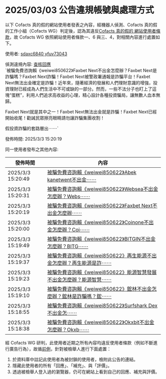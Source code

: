 2025/03/03 公告違規帳號與處理方式
=========

以下 Cofacts 真的假的網站使用者發表之內容，經機器人偵測、Cofacts 真的假的工作小組（Cofacts WG）判定後，認為其違反[Cofacts 真的假的 網站使用者條款](https://github.com/cofacts/rumors-site/blob/master/LEGAL.md)，故 Cofacts WG 依照網站使用者條款一、6 與三、4，對相關內容進行處置如下。

使用者: [sdaxc6840 yfuv73043](https://cofacts.github.io/community-builder/#/editorworks?showAll=1&day=365&userId=NujSWpUBYrjt7MSMOFPU)

偵測違規內容: [查核回應](https://cofacts.tw/reply/fejgWpUBYrjt7MSMiFNy)<br>`被騙免費咨詢賴《weiwei850622》Faxbet Next不出金怎麼辦？Faxbet Next是詐騙嗎？Faxbet Next詐騙！Faxbet Next被警政署通報是詐騙平台！Faxbet Next無法出金確定是詐騙！近年來，隨著經濟的發展和人們理財意識的增強，投資理財已經成為人們生活中不可或缺的一部分。然而，一些不法分子也盯上了這塊“蛋糕”，利用人們追求高收益的心理，精心設計各種投資騙局，讓無數人血本無歸。

Faxbet Next就是其中之一！Faxbet Next無法出金就是詐騙！Faxbet Next已經開始收尾！勸誡民眾擦亮眼睛請勿讓詐騙集團收割！

假投資詐騙的套路層出⋯⋯`

發佈時間: 2025/3/3 15:20:19

同一使用者發布之其他內容:

|發佈時間|內容|
|---|---|
| 2025/3/3 15:20:49 | [被騙免費咨詢賴《weiwei850622》Abek kanetwent不出金⋯⋯](https://cofacts.tw/reply/gejgWpUBYrjt7MSM_lMo) |
| 2025/3/3 15:20:31 | [被騙免費咨詢賴《weiwei850622》Websea不出金怎麼辦？Webs⋯⋯](https://cofacts.tw/reply/gOjgWpUBYrjt7MSMt1Og) |
| 2025/3/3 15:20:19 | [被騙免費咨詢賴《weiwei850622》Faxbet Next不出金怎麼辦⋯⋯](https://cofacts.tw/reply/fejgWpUBYrjt7MSMiFNy) |
| 2025/3/3 15:20:00 | [被騙免費咨詢賴《weiwei850622》Coinone不出金怎麼辦？Coi⋯⋯](https://cofacts.tw/reply/fOjgWpUBYrjt7MSMPlN2) |
| 2025/3/3 15:19:49 | [被騙免費咨詢賴《weiwei850622》BITGIN不出金怎麼辦？BITG⋯⋯](https://cofacts.tw/reply/e-jgWpUBYrjt7MSMElPg) |
| 2025/3/3 15:19:37 | [被騙免費咨詢賴《weiwei850622》再生能源不出金怎麼辦？再生能源是詐⋯⋯](https://cofacts.tw/reply/eujfWpUBYrjt7MSM5VPv) |
| 2025/3/3 15:19:23 | [被騙免費咨詢賴《weiwei850622》能源智慧發展不出金怎麼辦？能源智慧⋯⋯](https://cofacts.tw/reply/eejfWpUBYrjt7MSMr1Nj) |
| 2025/3/3 15:19:10 | [被騙免費咨詢賴《weiwei850622》鋐林不出金怎麼辦？鋐林是詐騙嗎？鋐⋯⋯](https://cofacts.tw/reply/d-jfWpUBYrjt7MSMfVOF) |
| 2025/3/3 15:18:55 | [被騙免費咨詢賴《weiwei850622》Surfshark Dex不出金怎⋯⋯](https://cofacts.tw/reply/dujfWpUBYrjt7MSMQlM5) |
| 2025/3/3 15:18:38 | [被騙免費咨詢賴《weiwei850622》Okxbit不出金怎麼辦？Okxb⋯⋯](https://cofacts.tw/reply/dOjeWpUBYrjt7MSM_1Ol) |

經 Cofacts WG 研判，此使用者近期之所有內容均違反使用者條款（例如不斷進行廣告行為），故循[前例](https://github.com/cofacts/takedowns/blob/master/2021/1125-2nd-spam.md)，針對被檢舉人進行下面處置：
1. 於資料庫中註記此使用者為被封鎖的使用者，檢附此公告的連結。
2. 隱藏此使用者的所有「回應」、「補充」、與「評價」。
3. 透過被檢舉人登入過的瀏覽器，仍可在網站上看到自己的回應、補充與評價。
